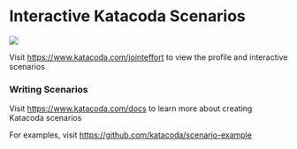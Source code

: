 # Interactive Katacoda Scenarios

[![](http://shields.katacoda.com/katacoda/jointeffort/count.svg)](https://www.katacoda.com/jointeffort "Get your profile on Katacoda.com")

Visit https://www.katacoda.com/jointeffort to view the profile and interactive scenarios

### Writing Scenarios
Visit https://www.katacoda.com/docs to learn more about creating Katacoda scenarios

For examples, visit https://github.com/katacoda/scenario-example
